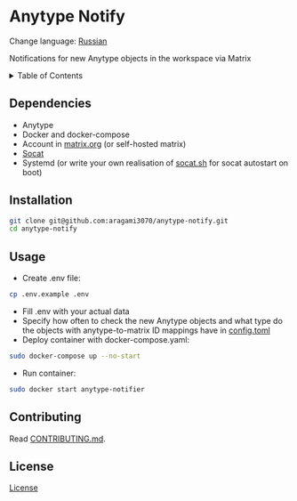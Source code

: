 # Anytype Notify
Change language: [Russian](./README-ru.md)

Notifications for new Anytype objects in the workspace via Matrix
<details>
	<summary>Table of Contents</summary>

* [Dependencies](#Dependencies)
* [Installation](#Installation)
* [Usage](#Usage)
* [Contributing](#Contributing)
* [License](#License)
</details>

## Dependencies
- Anytype
- Docker and docker-compose
- Account in [matrix.org](https://matrix.org) (or self-hosted matrix)
- [Socat](https://github.com/3ndG4me/socat)
- Systemd (or write your own realisation of [socat.sh](./scripts/socat.sh) for socat autostart on boot)

## Installation
```sh
git clone git@github.com:aragami3070/anytype-notify.git
cd anytype-notify
```

## Usage
- Create .env file: 
```sh
cp .env.example .env
```
- Fill .env with your actual data
- Specify how often to check the new Anytype objects and what type do the objects with anytype-to-matrix ID mappings have in [config.toml](./config.toml)
- Deploy container with docker-compose.yaml:
```sh
sudo docker-compose up --no-start 
```
- Run container:
```sh
sudo docker start anytype-notifier
```

## Contributing

Read [CONTRIBUTING.md](CONTRIBUTING.md).

## License

[License](License)
